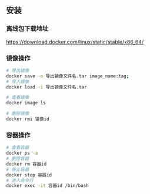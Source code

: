 ## 安装

### 离线包下载地址

https://download.docker.com/linux/static/stable/x86_64/



### 镜像操作

```bash
# 导出镜像
docker save -o 导出镜像文件名.tar image_name:tag;
# 导入镜像
docker load -i 导出镜像文件名.tar

# 查看镜像
docker image ls

# 删除镜像
docker rmi 镜像id
```



### 容器操作

```bash
# 查看容器
docker ps -a
# 删除容器
docker rm 容器id
# 停止容器
docker stop 容器id
# 进入命令行
docker exec -it 容器id /bin/bash
```

